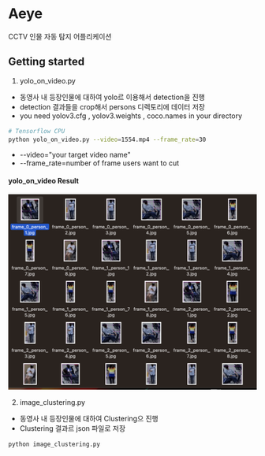 # Aeye
CCTV 인물 자동 탐지 어플리케이션


## Getting started

1. yolo_on_video.py
 - 동영사 내 등장인물에 대하여 yolo르 이용해서 detection을 진행 
 - detection 결과들을 crop해서 persons 디렉토리에 데이터 저장
 - you need yolov3.cfg , yolov3.weights , coco.names in your directory


```bash
# Tensorflow CPU
python yolo_on_video.py --video=1554.mp4 --frame_rate=30
```
- --video="your target video name"
- --frame_rate=number of frame users want to cut 


#### yolo_on_video Result
<img src='yolo_on_video_example.jpg' />

2. image_clustering.py
 - 동영사 내 등장인물에 대하여 Clustering으 진행
 - Clustering 결과르 json 파일로 저장

```bash
python image_clustering.py
```
